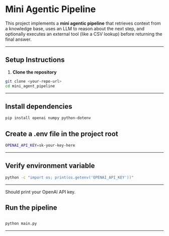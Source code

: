 # Mini Agentic Pipeline

This project implements a **mini agentic pipeline** that retrieves context from a knowledge base, uses an LLM to reason about the next step, and optionally executes an external tool (like a CSV lookup) before returning the final answer.

---

## Setup Instructions

1. **Clone the repository**

```bash
git clone <your-repo-url>
cd mini_agent_pipeline
```

--- 

## Install dependencies
```bash
pip install openai numpy python-dotenv
```


## Create a .env file in the project root
``` bash    
OPENAI_API_KEY=sk-your-key-here
```
--- 

## Verify environment variable
``` bash
python -c "import os; print(os.getenv('OPENAI_API_KEY'))"
```
--- 

Should print your OpenAI API key.

## Run the pipeline
``` bash    

python main.py
```

--- 